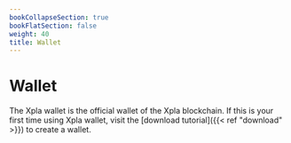 ```yaml
---
bookCollapseSection: true
bookFlatSection: false
weight: 40
title: Wallet
---
```


# Wallet

The Xpla wallet is the official wallet of the Xpla blockchain. If this is your first time using Xpla wallet, visit the [download tutorial]({{< ref "download" >}}) to create a wallet.
